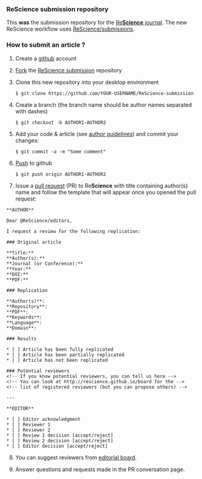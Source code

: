
### ReScience submission repository

This **was** the submission repository for the [Re**Science** journal](https://rescience.github.io).
The new ReScience workflow uses [ReScience/submissions](https://github.com/ReScience/submissions).

### How to submit an article ?

1. Create a [github](https://github.com) account

2. [Fork](https://help.github.com/articles/fork-a-repo/) the [ReScience submission](https://github.com/ReScience/ReScience-submission) repository

3. Clone this new repository into your desktop environment

   ```
   $ git clone https://github.com/YOUR-USERNAME/ReScience-submission
   ```

4. Create a branch (the branch name should be author names separated with dashes)

   ```
   $ git checkout -b AUTHOR1-AUTHOR2
   ```


5. Add your code & article (see [author guidelines](https://rescience.github.io/write)) and commit your changes:

   ```
   $ git commit -a -m "Some comment"
   ```


6. [Push](https://help.github.com/articles/pushing-to-a-remote/) to github

   ```
   $ git push origin AUTHOR1-AUTHOR2
   ```

7. Issue a [pull request](https://help.github.com/articles/using-pull-requests/) (PR) to Re**Science** with title containing author(s) name and follow the template that will appear once you opened the pull request:

  ```
  **AUTHOR**

  Dear @ReScience/editors,

  I request a review for the following replication:

  ### Original article

  **Title:**  
  **Author(s):**  
  **Journal (or Conference):**  
  **Year:**  
  **DOI:**  
  **PDF:**   

  ### Replication

  **Author(s)**:   
  **Repository**:  
  **PDF**:  
  **Keywords**:  
  **Language**:  
  **Domain**:  

  ### Results

  * [ ] Article has been fully replicated
  * [ ] Article has been partially replicated
  * [ ] Article has not been replicated

  ### Potential reviewers
  <!-- If you know potential reviewers, you can tell us here -->
  <!-- You can look at http://rescience.github.io/board for the -->
  <!-- list of registered reviewers (but you can propose others) -->

  ---

  **EDITOR**

  * [ ] Editor acknowledgment
  * [ ] Reviewer 1 
  * [ ] Reviewer 2
  * [ ] Review 1 decision [accept/reject]
  * [ ] Review 2 decision [accept/reject]
  * [ ] Editor decision [accept/reject]
  ```

8. You can suggest reviewers from [editorial board](https://rescience.github.io/board).

9. Answer questions and requests made in the PR conversation page.
